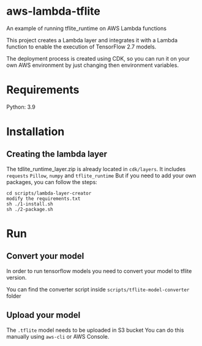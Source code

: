 # aws-lambda-tflite
An example of running tflite_runtime on AWS Lambda functions

This project creates a Lambda layer and integrates it with a Lambda function to enable the execution of TensorFlow 2.7 models.

The deployment process is created using CDK, so you can run it on your own AWS environment by just changing then environment variables.

# Requirements

Python: 3.9

# Installation

## Creating the lambda layer

The tdlite_runtime_layer.zip is already located in `cdk/layers`. It includes `requests` `Pillow`, `numpy` and `tflite_runtime` But if you need to add your own packages, you can follow the steps:

```
cd scripts/lambda-layer-creator
modify the requirements.txt
sh ./1-install.sh
sh ./2-package.sh
```

# Run

## Convert your model
In order to run tensorflow models you need to convert your model to tflite version.

You can find the converter script inside `scripts/tflite-model-converter` folder


## Upload your model
The `.tflite` model needs to be uploaded in S3 bucket
You can do this manually using `aws-cli` or AWS Console.